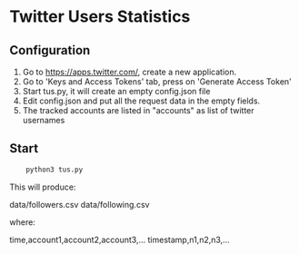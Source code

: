 # Twitter Users Statistics

Configuration
---

1. Go to https://apps.twitter.com/, create a new application.
2. Go to 'Keys and Access Tokens' tab, press on 'Generate Access Token'
3. Start tus.py, it will create an empty config.json file
4. Edit config.json and put all the request data in the empty fields.
5. The tracked accounts are listed in "accounts" as list of twitter usernames


Start
---

```python
	python3 tus.py
```

This will produce:

data/followers.csv
data/following.csv

where:

time,account1,account2,account3,...
timestamp,n1,n2,n3,...

